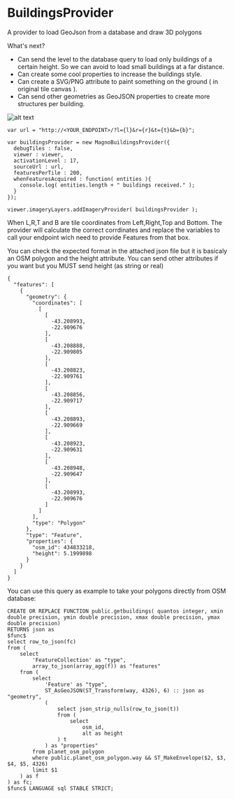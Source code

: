 # BuildingsProvider
A provider to load GeoJson from a database and draw 3D polygons 

What's next?
- Can send the level to the database query to load only buildings of a certain height. So we can avoid to load small buildings at a far distance.
- Can create some cool properties to increase the buildings style.
- Can create a SVG/PNG attribute to paint something on the ground ( in original tile canvas ).
- Can send other geometries as GeoJSON properties to create more structures per building.

![alt text](https://github.com/icemagno/cesium-providers/blob/master/buildingsprovider/screen.jpg?raw=true)


```
var url = "http://<YOUR_ENDPOINT>/?l={l}&r={r}&t={t}&b={b}";

var buildingsProvider = new MagnoBuildingsProvider({
  debugTiles : false,
  viewer : viewer,
  activationLevel : 17,
  sourceUrl : url,
  featuresPerTile : 200,
  whenFeaturesAcquired : function( entities ){
    console.log( entities.length + " buildings received." );
  }
});

viewer.imageryLayers.addImageryProvider( buildingsProvider );
```
When L,R,T and B are tile coordinates from Left,Right,Top and Bottom. The provider will calculate the correct corrdinates and replace the variables to call your endpoint wich need to provide Features from that box. 


You can check the expected format in the attached json file but it is basicaly an OSM polygon and the height attribute. You can send other attributes if you want but you MUST send height (as string or real)
```
{
  "features": [
    {
      "geometry": {
        "coordinates": [
          [
            [
              -43.208993,
              -22.909676
            ],
            [
              -43.208888,
              -22.909805
            ],
            [
              -43.208823,
              -22.909761
            ],
            [
              -43.208856,
              -22.909717
            ],
            [
              -43.208893,
              -22.909669
            ],
            [
              -43.208923,
              -22.909631
            ],
            [
              -43.208948,
              -22.909647
            ],
            [
              -43.208993,
              -22.909676
            ]
          ]
        ],
        "type": "Polygon"
      },
      "type": "Feature",
      "properties": {
        "osm_id": 434833218,
        "height": 5.1999898
      }
    }
  ]
}
```

You can use this query as example to take your polygons directly from OSM database:

```
CREATE OR REPLACE FUNCTION public.getbuildings( quantos integer, xmin double precision, ymin double precision, xmax double precision, ymax double precision)
RETURNS json as
$func$   
select row_to_json(fc)
from (
    select
        'FeatureCollection' as "type",
        array_to_json(array_agg(f)) as "features"
    from (
        select
            'Feature' as "type",
            ST_AsGeoJSON(ST_Transform(way, 4326), 6) :: json as "geometry",
            (
                select json_strip_nulls(row_to_json(t))
                from (
                    select
                        osm_id,
                        alt as height
                ) t
            ) as "properties"
        from planet_osm_polygon
        where public.planet_osm_polygon.way && ST_MakeEnvelope($2, $3, $4, $5, 4326)
        limit $1
    ) as f
) as fc;
$func$ LANGUAGE sql STABLE STRICT;
```




